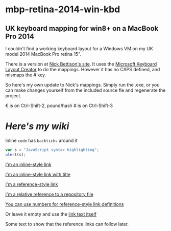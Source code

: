 # mbp-retina-2014-win-kbd

## UK keyboard mapping for win8+ on a MacBook Pro 2014

I couldn't find a working keyboard layout for a Windows VM on my UK model 2014 MacBook Pro retina 15".

There is a version at [Nick Bettison's site](http://www.linickx.com/macbook-pro-uk-keyboard-layout). It uses the [Microsoft Keyboard Layout Creator](https://msdn.microsoft.com/en-us/goglobal/bb964665.aspx) to do the mappings. However it has no CAPS defined, and mismaps the # key.

So here's my own update to Nick's mappings.
Simply run the .exe, or you can make changes yourself from the included source fle and regenerate the project.

€ is on Ctrl-Shift-2,
pound/hash # is on Ctrl-Shift-3


# *Here's my wiki*

Inline `code` has `backticks` around it


```javascript
var s = "JavaScript syntax highlighting";
alert(s);
```


[I'm an inline-style link](https://www.google.com)

[I'm an inline-style link with title](https://www.google.com "Google's Homepage")

[I'm a reference-style link][Arbitrary case-insensitive reference text]

[I'm a relative reference to a repository file](../blob/master/LICENSE)

[You can use numbers for reference-style link definitions][1]

Or leave it empty and use the [link text itself]

Some text to show that the reference links can follow later.

[arbitrary case-insensitive reference text]: https://www.mozilla.org
[1]: http://slashdot.org
[link text itself]: http://www.reddit.com


